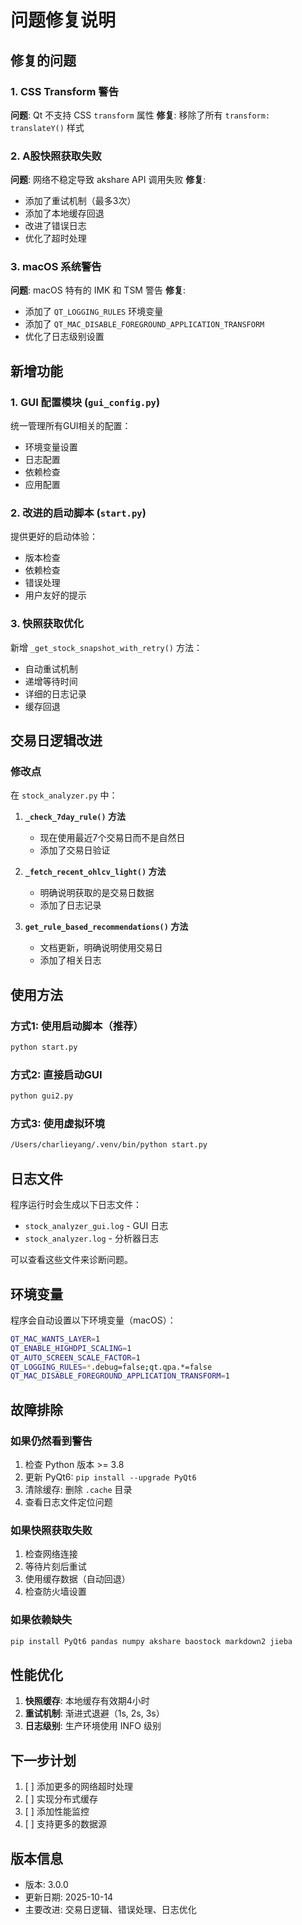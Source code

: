 # 问题修复说明

## 修复的问题

### 1. CSS Transform 警告
**问题**: Qt 不支持 CSS `transform` 属性
**修复**: 移除了所有 `transform: translateY()` 样式

### 2. A股快照获取失败
**问题**: 网络不稳定导致 akshare API 调用失败
**修复**: 
- 添加了重试机制（最多3次）
- 添加了本地缓存回退
- 改进了错误日志
- 优化了超时处理

### 3. macOS 系统警告
**问题**: macOS 特有的 IMK 和 TSM 警告
**修复**:
- 添加了 `QT_LOGGING_RULES` 环境变量
- 添加了 `QT_MAC_DISABLE_FOREGROUND_APPLICATION_TRANSFORM`
- 优化了日志级别设置

## 新增功能

### 1. GUI 配置模块 (`gui_config.py`)
统一管理所有GUI相关的配置：
- 环境变量设置
- 日志配置
- 依赖检查
- 应用配置

### 2. 改进的启动脚本 (`start.py`)
提供更好的启动体验：
- 版本检查
- 依赖检查
- 错误处理
- 用户友好的提示

### 3. 快照获取优化
新增 `_get_stock_snapshot_with_retry()` 方法：
- 自动重试机制
- 递增等待时间
- 详细的日志记录
- 缓存回退

## 交易日逻辑改进

### 修改点
在 `stock_analyzer.py` 中：

1. **`_check_7day_rule()` 方法**
   - 现在使用最近7个交易日而不是自然日
   - 添加了交易日验证

2. **`_fetch_recent_ohlcv_light()` 方法**
   - 明确说明获取的是交易日数据
   - 添加了日志记录

3. **`get_rule_based_recommendations()` 方法**
   - 文档更新，明确说明使用交易日
   - 添加了相关日志

## 使用方法

### 方式1: 使用启动脚本（推荐）
```bash
python start.py
```

### 方式2: 直接启动GUI
```bash
python gui2.py
```

### 方式3: 使用虚拟环境
```bash
/Users/charlieyang/.venv/bin/python start.py
```

## 日志文件

程序运行时会生成以下日志文件：
- `stock_analyzer_gui.log` - GUI 日志
- `stock_analyzer.log` - 分析器日志

可以查看这些文件来诊断问题。

## 环境变量

程序会自动设置以下环境变量（macOS）：
```bash
QT_MAC_WANTS_LAYER=1
QT_ENABLE_HIGHDPI_SCALING=1
QT_AUTO_SCREEN_SCALE_FACTOR=1
QT_LOGGING_RULES=*.debug=false;qt.qpa.*=false
QT_MAC_DISABLE_FOREGROUND_APPLICATION_TRANSFORM=1
```

## 故障排除

### 如果仍然看到警告
1. 检查 Python 版本 >= 3.8
2. 更新 PyQt6: `pip install --upgrade PyQt6`
3. 清除缓存: 删除 `.cache` 目录
4. 查看日志文件定位问题

### 如果快照获取失败
1. 检查网络连接
2. 等待片刻后重试
3. 使用缓存数据（自动回退）
4. 检查防火墙设置

### 如果依赖缺失
```bash
pip install PyQt6 pandas numpy akshare baostock markdown2 jieba
```

## 性能优化

1. **快照缓存**: 本地缓存有效期4小时
2. **重试机制**: 渐进式退避（1s, 2s, 3s）
3. **日志级别**: 生产环境使用 INFO 级别

## 下一步计划

1. [ ] 添加更多的网络超时处理
2. [ ] 实现分布式缓存
3. [ ] 添加性能监控
4. [ ] 支持更多的数据源

## 版本信息

- 版本: 3.0.0
- 更新日期: 2025-10-14
- 主要改进: 交易日逻辑、错误处理、日志优化
